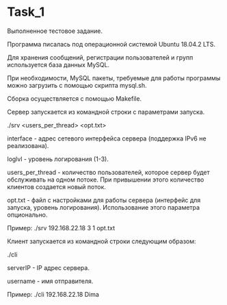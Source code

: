 # Task_1
Выполненное тестовое задание.

Программа писалась под операционной системой Ubuntu 18.04.2 LTS.

Для хранения сообщений, регистрации пользователей и групп используется база данных MySQL.

При необходимости, MySQL пакеты, требуемые для работы программы можно загрузить с помощью скрипта mysql.sh.

Сборка осуществляется с помощью Makefile.

Сервер  запускается из командной строки с параметрами запуска.

./srv <Interface> <loglvl> <users_per_thread> <opt.txt>
  
interface - адрес сетевого интерфейса сервера (поддержка IPv6 не реализована).

loglvl - уровень логирования (1-3).

users_per_thread - количество пользователей, которое сервер будет обслуживать на одном потоке. При привышении этого количество клиентов создается новый поток.

opt.txt - файл с настройками для работы сервера (интерфейс для запуска, уровень логирования). Использование этого параметра опционально.

Пример: ./srv 192.168.22.18 3 1 opt.txt



Клиент запускается из командной строки следующим образом:

./cli <serverIP> <username>
 
serverIP - IP aдрес сервера.

username - имя отправителя.

Пример: ./cli 192.168.22.18 Dima
  
